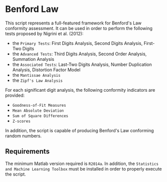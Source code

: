 # Benford Law

This script represents a full-featured framework for Benford's Law conformity assessment. It can be used in order to perform the following tests proposed by Nigrini et al. (2012):
* the `Primary Tests`: First Digits Analysis, Second Digits Analysis, First-Two Digits
* the `Advanced Tests`: Third Digits Analysis, Second Order Analysis, Summation Analysis
* the `Associated Tests`: Last-Two Digits Analysis, Number Duplication Analysis, Distortion Factor Model
* the `Mantissae Analysis`
* the `Zipf's Law Analysis`

For each significant digit analysis, the following conformity indicators are provided:
* `Goodness-of-Fit Measures`
* `Mean Absolute Deviation`
* `Sum of Square Differences`
* `Z-scores`

In addition, the script is capable of producing Benford's Law conforming random numbers.

## Requirements

The minimum Matlab version required is `R2014a`. In addition, the `Statistics and Machine Learning Toolbox` must be installed in order to properly execute the script.

